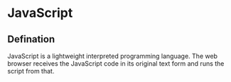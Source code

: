 # JavaScript
## Defination
JavaScript is a lightweight interpreted programming language. The web browser receives the JavaScript code in its original text form and runs the script from that.
